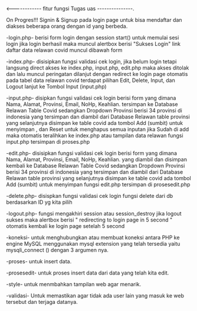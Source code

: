 <------------ fitur fungsi Tugas uas ---------------.

On Progres!!! Signin & Signup pada login page untuk bisa mendaftar dan diakses beberapa orang dengan id yang berbeda.

-login.php-
berisi form login dengan session start() untuk memulai sesi login
jika login berhasil maka muncul alertbox berisi "Sukses Login"
link daftar data relawan covid muncul dibawah form

-index.php-
disisipkan fungsi validasi cek login, jika belum login tetapi langsung direct akses ke index.php, input.php, edit.php maka akses ditolak dan lalu muncul peringatan dilanjut dengan redirect ke login page otomatis
pada tabel data relawan covid terdapat pilihan Edit, Delete, Input, dan Logout
lanjut ke Tombol Input (input.php)

-input.php-
disipkan fungsi validasi cek login
berisi form yang dimana Nama, Alamat, Provinsi, Email, NoHp, Keahlian. tersimpan ke Database Relawan Table Covid
sedangkan Dropdown Provinsi berisi 34 provinsi di indonesia yang tersimpan dan diambil dari Database Relawan table provinsi yang selanjutnya disimpan ke table covid
ada tombol Add (sumbit) untuk menyimpan , dan Reset untuk menghapus semua inputan
jika Sudah di add maka otomatis teralihkan ke index.php atau tampilan data relawan
fungsi input.php tersimpan di proses.php

-edit.php-
disisipkan fungsi validasi cek login
berisi form yang dimana Nama, Alamat, Provinsi, Email, NoHp, Keahlian. yang diambil dan disimpan kembali ke Database Relawan Table Covid
sedangkan Dropdown Provinsi berisi 34 provinsi di indonesia yang tersimpan dan diambil dari Database Relawan table provinsi yang selanjutnya disimpan ke table covid
ada tombol Add (sumbit) untuk menyimpan
fungsi edit.php tersimpan di prosesedit.php

-delete.php-
disispkan fungsi validasi cek login
fungsi delete dari db berdasarkan ID yg kita pilih

-logout.php-
fungsi mengakhiri session atau session_destroy
jika logout sukses maka alertbox berisi " redirecting to login page in 5 second "
otomatis kembali ke login page setelah 5 second

-koneksi-
untuk menghubungkan atau membuat koneksi antara PHP ke engine MySQL menggunakan mysql extension yang telah tersedia yaitu mysqli_connect () dengan 3 argumen nya.

-proses-
untuk insert data.

-prosesedit-
untuk proses insert data dari data yang telah kita edit.

-style-
untuk menmbahkan tampilan web agar menarik.

-validasi-
Untuk memastikan agar tidak ada user lain yang masuk ke web tersebut dan terjaga datanya.
